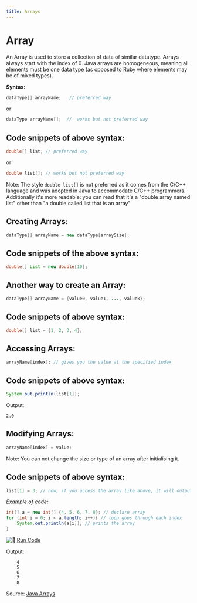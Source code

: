 ```yaml
---
title: Arrays
---
```

# Array

An Array is used to store a collection of data of similar datatype. Arrays always start with the index of 0. Java arrays are homogeneous, meaning all elements must be one data type (as opposed to Ruby where elements may be of mixed types).

**Syntax:**

```java
dataType[] arrayName;   // preferred way
```
or
```java
dataType arrayName[];  //  works but not preferred way
```

## Code snippets of above syntax:

```java
double[] list; // preferred way
```
or 
```java
double list[]; // works but not preferred way
```

Note: The style `double list[]` is not preferred as it comes from the C/C++ language and was adopted in Java to accommodate C/C++ programmers. Additionally it's more readable: you can read that it's a "double array named list" other than "a double called list that is an array"

## Creating Arrays:

```java
dataType[] arrayName = new dataType[arraySize];
```

## Code snippets of the above syntax:

```java
double[] List = new double[10];
```

## Another way to create an Array:

```java
dataType[] arrayName = {value0, value1, ..., valuek};
```

## Code snippets of above syntax:

```java
double[] list = {1, 2, 3, 4};
```

## Accessing Arrays:
```java
arrayName[index]; // gives you the value at the specified index
```

## Code snippets of above syntax:
```java
System.out.println(list[1]);
```
Output:
```
2.0
```

## Modifying Arrays:
```java
arrayName[index] = value; 
```
Note: You can not change the size or type of an array after initialising it.


## Code snippets of above syntax:
```java
list[1] = 3; // now, if you access the array like above, it will output 3 rather than 2
```


_Example of code:_

```java
int[] a = new int[] {4, 5, 6, 7, 8}; // declare array
for (int i = 0; i < a.length; i++){ // loop goes through each index
    System.out.println(a[i]); // prints the array
}
```

![:rocket:](https://forum.freecodecamp.org/images/emoji/emoji_one/rocket.png?v=2 ":rocket:") <a href='https://repl.it/NC2Y' target='_blank' rel='nofollow'>Run Code</a>

Output:
```
    4
    5
    6
    7
    8
```
Source: <a href='https://docs.oracle.com/javase/tutorial/java/nutsandbolts/arrays.html' target='_blank' rel='nofollow'>Java Arrays</a>
